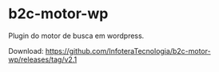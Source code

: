 # b2c-motor-wp
Plugin do motor de busca em wordpress.

Download:
https://github.com/InfoteraTecnologia/b2c-motor-wp/releases/tag/v2.1
